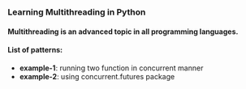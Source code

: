### Learning Multithreading in Python

#### Multithreading is an advanced topic in all programming languages.

#### List of patterns:
- **example-1**: running two function in concurrent manner
- **example-2**: using concurrent.futures package
